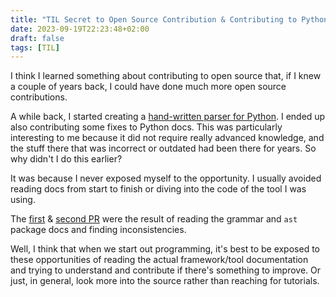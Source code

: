 ```yaml
---
title: "TIL Secret to Open Source Contribution & Contributing to Python Docs"
date: 2023-09-19T22:23:48+02:00
draft: false
tags: [TIL] 
---
```


I think I learned something about contributing to open source that, if I knew a couple of years back, I could have done much more open source contributions.

A while back, I started creating a [hand-written parser for Python](https://github.com/Glyphack/enderpy).
I ended up also contributing some fixes to Python docs.
This was particularly interesting to me because it did not require really advanced knowledge, and the stuff there that was incorrect or outdated had been there for years.
So why didn't I do this earlier?

It was because I never exposed myself to the opportunity.
I usually avoided reading docs from start to finish or diving into the code of the tool I was using.

The [first](https://github.com/python/cpython/pull/104986) & [second PR](https://github.com/python/cpython/pull/104986) were the result of reading the grammar and `ast` package docs and finding inconsistencies.

Well, I think that when we start out programming, it's best to be exposed to these opportunities of reading the actual framework/tool documentation and trying to understand and contribute if there's something to improve.
Or just, in general, look more into the source rather than reaching for tutorials.

